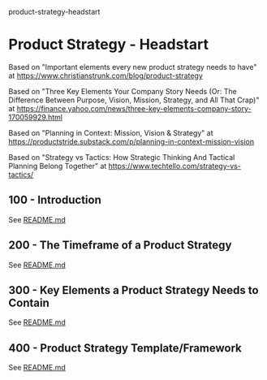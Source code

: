 product-strategy-headstart
# Product Strategy - Headstart

Based on "Important elements every new product strategy needs to have" at https://www.christianstrunk.com/blog/product-strategy

Based on "Three Key Elements Your Company Story Needs (Or: The Difference Between Purpose, Vision, Mission, Strategy, and All That Crap)" at https://finance.yahoo.com/news/three-key-elements-company-story-170059929.html

Based on "Planning in Context: Mission, Vision & Strategy" at https://productstride.substack.com/p/planning-in-context-mission-vision

Based on "Strategy vs Tactics: How Strategic Thinking And Tactical Planning Belong Together" at https://www.techtello.com/strategy-vs-tactics/

## 100 - Introduction

See [README.md](./100/README.md)

## 200 - The Timeframe of a Product Strategy

See [README.md](./200/README.md)

## 300 - Key Elements a Product Strategy Needs to Contain

See [README.md](./300/README.md)

## 400 - Product Strategy Template/Framework

See [README.md](./400/README.md)
